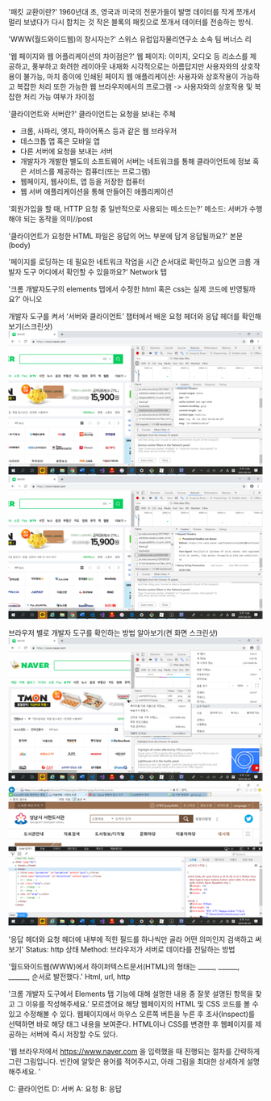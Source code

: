 

'패킷 교환이란?'
1960년대 초, 영국과 미국의 전문가들이 발명
데이터를 작게 쪼개서 멀리 보냈다가 다시 합치는 것
작은 블록의 패킷으로 쪼개서 데이터를 전송하는 방식.

'WWW(월드와이드웹)의 창시자는?'
스위스 유럽입자물리연구소 소속 팀 버너스 리

'웹 페이지와 웹 어플리케이션의 차이점은?'
웹 페이지: 이미지, 오디오 등 리소스를 제공하고, 풍부하고 화려한 레이아웃 내재화
시각적으로는 아름답지만 사용자와의 상호작용이 불가능, 마치 종이에 인쇄된 페이지
웹 애플리케이션: 사용자와 상호작용이 가능하고 복잡한 처리 또한 가능한 웹 브라우저에서의 프로그램
-> 사용자와의 상호작용 및 복잡한 처리 가능 여부가 차이점

'클라이언트와 서버란?'
클라이언트는 요청을 보내는 주체
- 크롬, 사파리, 엣지, 파이어폭스 등과 같은 웹 브라우저
- 데스크톱 앱 혹은 모바일 앱
- 다른 서버에 요청을 보내는 서버
- 개발자가 개발한 별도의 소프트웨어
서버는 네트워크를 통해 클라이언트에 정보 혹은 서비스를 제공하는 컴퓨터(또는 프로그램)
- 웹페이지, 웹사이트, 앱 등을 저장한 컴퓨터
- 웹 서버 애플리케이션을 통해 만들어진 애플리케이션


'회원가입을 할 때, HTTP 요청 중 일반적으로 사용되는 메소드는?'
메소드: 서버가 수행해야 되는 동작을 의미//post

'클라이언트가 요청한 HTML 파일은 응답의 어느 부분에 담겨 응답될까요?'
본문(body)

'페이지를 로딩하는 데 필요한 네트워크 작업을 시간 순서대로 확인하고 싶으면 크롬 개발자 도구 어디에서 확인할 수 있을까요?'
Network 탭

'크롬 개발자도구의 elements 탭에서 수정한 html 혹은 css는 실제 코드에 반영될까요?'
아니오

개발자 도구를 켜서 ‘서버와 클라이언트’ 챕터에서 배운 요청 헤더와 응답 헤더를 확인해보기(스크린샷)
![사진1](/jpg/1.png)
![사진2](/jpg/2.png)

 

브라우저 별로 개발자 도구를 확인하는 방법 알아보기(켠 화면 스크린샷)
![사진3](/jpg/3.png)
![사진4](/jpg/4.png)
 

'응답 헤더와 요청 헤더에 내부에 적힌 필드를 하나씩만 골라 어떤 의미인지 검색하고 써보기'
Status: http 상태
Method: 브라우저가 서버로 데이타를 전달하는 방법

'월드와이드웹(WWW)에서 하이퍼텍스트문서(HTML)의 형태는 _____, ______, ______, 순서로 발전했다.'
Html, url, http




'크롬 개발자 도구에서 Elements 탭 기능에 대해 설명한 내용 중 잘못 설명된 항목을 찾고 그 이유를 작성해주세요.'
모르겠어요
해당 웹페이지의 HTML 및 CSS 코드를 볼 수 있고 수정해볼 수 있다.
웹페이지에서 마우스 오른쪽 버튼을 누른 후 조사(Inspect)를 선택하면 바로 해당 태그 내용을 보여준다.
HTML이나 CSS를 변경한 후 웹페이지를 제공하는 서버에 즉시 저장할 수도 있다.

'웹 브라우저에서 https://www.naver.com 을 입력했을 때 진행되는 절차를 간략하게 그린 그림입니다.
빈칸에 알맞은 용어를 적어주시고, 아래 그림을 최대한 상세하게 설명해주세요. '
 
C: 클라이언트 D: 서버 A: 요청 B: 응답
